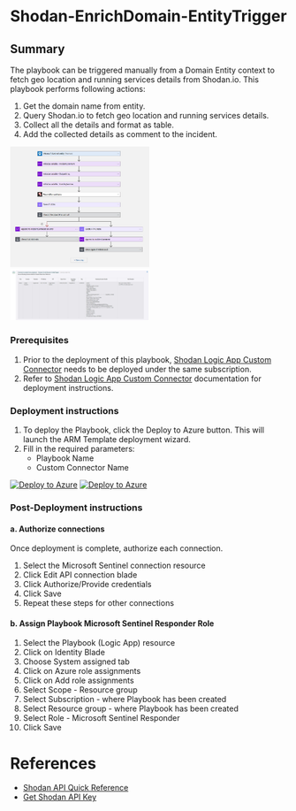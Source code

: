 # Shodan-EnrichDomain-EntityTrigger

## Summary

The playbook can be triggered manually from a Domain Entity context to fetch geo location and running services details from Shodan.io. This playbook performs following actions:

1. Get the domain name from entity. 
2. Query Shodan.io to fetch geo location and running services details.
3. Collect all the details and format as table.
3. Add the collected details as comment to the incident.

<img src="./images/Shodan-EnrichDomain-EntityTrigger_light.jpg" width="50%"/><br>
<img src="./images/ShodanDomainEnrichmentIncidentComment_light.jpg" width="50%"/><br>

### Prerequisites

1. Prior to the deployment of this playbook, [Shodan Logic App Custom Connector](../../CustomConnector/ShodanCustomConnector/azuredeploy.json) needs to be deployed under the same subscription.
2. Refer to [Shodan Logic App Custom Connector](../../CustomConnector/ShodanCustomConnector/readme.md) documentation for deployment instructions.

### Deployment instructions

1. To deploy the Playbook, click the Deploy to Azure button. This will launch the ARM Template deployment wizard.
2. Fill in the required parameters:
    * Playbook Name
    * Custom Connector Name

[![Deploy to Azure](https://aka.ms/deploytoazurebutton)](https://portal.azure.com/#create/Microsoft.Template/uri/https%3A%2F%2Fraw.githubusercontent.com%2FAzure%2FAzure-Sentinel%2Fmaster%2FSolutions%2FShodan%2FPlaybooks%2FShodanPlaybooks%2FShodan-EnrichDomain-EntityTrigger%2Fazuredeploy.json) [![Deploy to Azure](https://aka.ms/deploytoazuregovbutton)](https://portal.azure.us/#create/Microsoft.Template/uri/https%3A%2F%2Fraw.githubusercontent.com%2FAzure%2FAzure-Sentinel%2Fmaster%2FSolutions%2FShodan%2FPlaybooks%2FShodanPlaybooks%2FShodan-EnrichDomain-EntityTrigger%2Fazuredeploy.json)

### Post-Deployment instructions

#### a. Authorize connections

Once deployment is complete, authorize each connection.

1. Select the Microsoft Sentinel connection resource
2. Click Edit API connection blade
3. Click Authorize/Provide credentials
4. Click Save
5. Repeat these steps for other connections

#### b. Assign Playbook Microsoft Sentinel Responder Role
1. Select the Playbook (Logic App) resource
2. Click on Identity Blade
3. Choose System assigned tab
4. Click on Azure role assignments
5. Click on Add role assignments
6. Select Scope - Resource group
7. Select Subscription - where Playbook has been created
8. Select Resource group - where Playbook has been created
9. Select Role - Microsoft Sentinel Responder
10. Click Save

#  References
 - [Shodan API Quick Reference](https://developer.shodan.io/api)
 - [Get Shodan API Key](https://developer.shodan.io/api/requirements)
